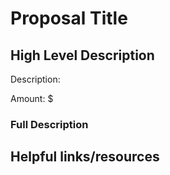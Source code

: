 <!-- Please update this title -->

# Proposal Title

## High Level Description

<!--
Please explain what this bounty is for in 1-3 sentences.

Ex. "Build an integration with Shopify that allows businesses to easily add XRP as a payment option next to credit card payment flows."
-->

Description:

<!--
Recommend a total value amount for the bounty, in U.S. Dollars. The exact amount will be determined by the approving committee and may be higher or lower than this recommendation.
-->

Amount: $

### Full Description

<!--
All the details required to complete this task.

Questions you should answer here:
1. What problem is this solving?
2. How will they know if they solved the problem well?
3. What are the requirements for this solution?

If there are smaller milestones with individual awards, please include them here with the following template:

| # | High-Level Description | Details | Proposed Potential Award |
| 1 | ... | ... | $... |

(The proposed amounts from milestones should add up to the amount listed at the top of the bounty proposal)
-->

## Helpful links/resources

<!--
Is there anything else that would be helpful for someone picking up this bounty to know about/reference?

Ex.
* Are there existing solutions to this problem which would be helpful to learn from?
* Are there open source projects which can be used as a reference?
* Are there particularly relevant documentation pages?
-->

<!--
NOTE FOR AFTER YOU OPEN THE PULL REQUEST

Feel free to comment what you'd like feedback on from other community members or maintainers. Its ok not to have all the answers up front!

Ex. "I'm not sure the exact amount to award, so feedback on how much this would be worth to complete would be appreciated."
-->
